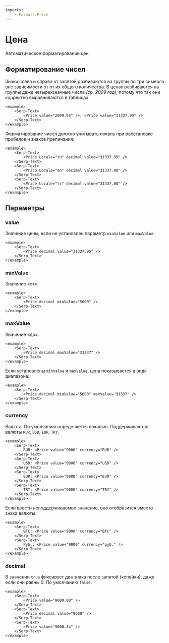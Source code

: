 ```yaml
---
imports:
    - Formats.Price
---
```


# Цена

Автоматическое форматирование цен.

## Форматирование чисел

Знаки слева и справа от запятой разбиваются на группы по три символа вне зависимости от от их общего количества. В ценах разбиваются на группы даже четырехзначные числа _(ср. 2009 год),_ потому что так они корректно выравниваются в таблицах.

```bml
<example>
    <Serp-Text>
        <Price value="2009.95" />; <Price value="31337.95" />
    </Serp-Text>
</example>
```

Форматирование чисел должно учитывать локаль при расстановке пробелов и знаков препинания:

```bml
<example>
    <Serp-Text>
        <Price Locale="ru" decimal value="31337.95" />
    </Serp-Text>
    <Serp-Text>
        <Price Locale="en" decimal value="31337.00" />
    </Serp-Text>
    <Serp-Text>
        <Price Locale="tr" decimal value="31337.00" />
    </Serp-Text>
</example>
```

## Параметры

### value

Значение цены, если не установлен параметр `minValue` или `maxValue`.

```bml
<example>
    <Serp-Text>
        <Price decimal value="31337.95" />
    </Serp-Text>
</example>
```

### minValue

Значение «от».

```bml
<example>
    <Serp-Text>
        <Price decimal minValue="5000" />
    </Serp-Text>
</example>
```

### maxValue

Значение «до».

```bml
<example>
    <Serp-Text>
        <Price decimal maxValue="31337" />
    </Serp-Text>
</example>
```

Если установлены `minValue` и `maxValue`, цена показывается в виде диапазона:

```bml
<example>
    <Serp-Text>
        <Price decimal minValue="5000" maxValue="31337" />
    </Serp-Text>
</example>
```

### currency

Валюта. По умолчанию определяется локалью. Поддерживаются валюты `RUR`, `USD`, `EUR`, `TRY`.

```bml
<example>
    <Serp-Text>
        RUR: <Price value="9000" currency="RUR" />
    </Serp-Text>
    <Serp-Text>
        USD: <Price value="9000" currency="USD" />
    </Serp-Text>
    <Serp-Text>
        EUR: <Price value="9000" currency="EUR" />
    </Serp-Text>
    <Serp-Text>
        TRY: <Price value="9000" currency="TRY" />
    </Serp-Text>
</example>
```

Если ввести неподдерживаемое значение, оно отобразится вместо знака валюты.

```bml
<example>
    <Serp-Text>
        BTC: <Price value="9000" currency="BTC" />
    </Serp-Text>
    <Serp-Text>
        Руб.: <Price value="9000" currency="руб." />
    </Serp-Text>
</example>
```

### decimal

В значении `true` фиксирует два знака после запятой (копейки), даже если они равны 0. По умолчанию `false`.

```bml
<example>
    <Serp-Text>
        <Price value="9000.00" />
    </Serp-Text>
    <Serp-Text>
        <Price decimal value="9000" />
    </Serp-Text>
    <Serp-Text>
        <Price value="9000.34" />
    </Serp-Text>
</example>
```
